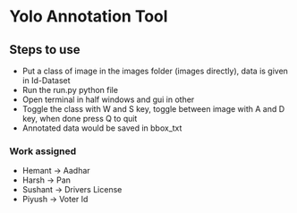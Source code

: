 # Yolo Annotation Tool 
## Steps to use
- Put a class of image in the images folder (images directly), data is given in Id-Dataset
- Run the run.py python file
- Open terminal in half windows and gui in other
- Toggle the class with W and S key, toggle between image with A and D key, when done press Q to quit
- Annotated data would be saved in bbox_txt

### Work assigned
- Hemant -> Aadhar
- Harsh -> Pan
- Sushant -> Drivers License
- Piyush -> Voter Id


